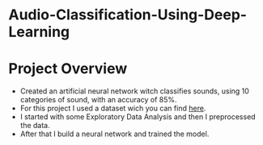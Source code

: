 # Audio-Classification-Using-Deep-Learning

# Project Overview
* Created an artificial neural network witch classifies sounds, using 10 categories of sound, with an accuracy of 85%.
* For this project I used a dataset wich you can find [here](https://urbansounddataset.weebly.com/download-urbansound8k.html).
* I started with some Exploratory Data Analysis and then I preprocessed the data.
* After that I build a neural network and trained the model.
